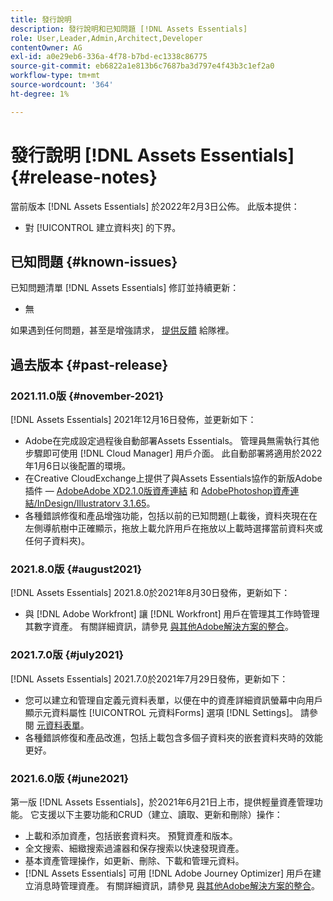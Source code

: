 ```yaml
---
title: 發行說明
description: 發行說明和已知問題 [!DNL Assets Essentials]
role: User,Leader,Admin,Architect,Developer
contentOwner: AG
exl-id: a0e29eb6-336a-4f78-b7bd-ec1338c86775
source-git-commit: eb6822a1e813b6c7687ba3d797e4f43b3c1ef2a0
workflow-type: tm+mt
source-wordcount: '364'
ht-degree: 1%

---
```


# 發行說明 [!DNL Assets Essentials] {#release-notes}

當前版本 [!DNL Assets Essentials] 於2022年2月3日公佈。 此版本提供：

* 對 [!UICONTROL 建立資料夾] 的下界。 <!-- CQ-4338818 -->

## 已知問題 {#known-issues}

已知問題清單 [!DNL Assets Essentials] 修訂並持續更新：

* 無

如果遇到任何問題，甚至是增強請求， [提供反饋](#provide-feedback) 給隊裡。

## 過去版本 {#past-release}

### 2021.11.0版 {#november-2021}

[!DNL Assets Essentials] 2021年12月16日發佈，並更新如下：

* Adobe在完成設定過程後自動部署Assets Essentials。 管理員無需執行其他步驟即可使用 [!DNL Cloud Manager] 用戶介面。 此自動部署將適用於2022年1月6日以後配置的環境。
* 在Creative CloudExchange上提供了與Assets Essentials協作的新版Adobe插件 —  [AdobeAdobe XD2.1.0版資產連結](https://exchange.adobe.com/creativecloud/plugindetails.html/app/cc/61d229b9) 和 [AdobePhotoshop資產連結/InDesign/Illustratorv 3.1.65](https://exchange.adobe.com/creativecloud.details.106875.adobe-asset-link-cep.html)。
* 各種錯誤修復和產品增強功能，包括以前的已知問題(上載後，資料夾現在在左側導航樹中正確顯示<!-- CQ-4337638 -->，拖放上載允許用戶在拖放以上載時選擇當前資料夾或任何子資料夾<!-- CQ-4327753 -->)。

### 2021.8.0版 {#august2021}

[!DNL Assets Essentials] 2021.8.0於2021年8月30日發佈，更新如下：

* 與 [!DNL Adobe Workfront] 讓 [!DNL Workfront] 用戶在管理其工作時管理其數字資產。 有關詳細資訊，請參見 [與其他Adobe解決方案的整合](/help/integration.md)。

### 2021.7.0版 {#july2021}

[!DNL Assets Essentials] 2021.7.0於2021年7月29日發佈，更新如下：

* 您可以建立和管理自定義元資料表單，以便在中的資產詳細資訊螢幕中向用戶顯示元資料屬性 [!UICONTROL 元資料Forms] 選項 [!DNL Settings]。 請參閱 [元資料表單](metadata.md#metadata-forms)。
* 各種錯誤修復和產品改進，包括上載包含多個子資料夾的嵌套資料夾時的效能更好。

### 2021.6.0版 {#june2021}

第一版 [!DNL Assets Essentials]，於2021年6月21日上市，提供輕量資產管理功能。 它支援以下主要功能和CRUD（建立、讀取、更新和刪除）操作：

* 上載和添加資產，包括嵌套資料夾。 預覽資產和版本。
* 全文搜索、細緻搜索過濾器和保存搜索以快速發現資產。
* 基本資產管理操作，如更新、刪除、下載和管理元資料。
* [!DNL Assets Essentials] 可用 [!DNL Adobe Journey Optimizer] 用戶在建立消息時管理資產。 有關詳細資訊，請參見 [與其他Adobe解決方案的整合](/help/integration.md)。
